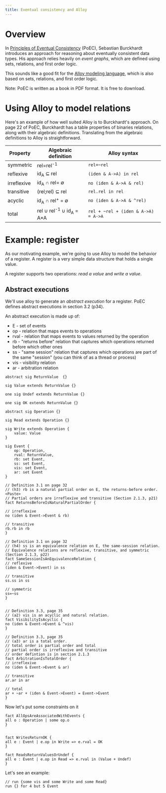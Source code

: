 ```yaml
---
title: Eventual consistency and Alloy
---
```


# Overview

In [Principles of Eventual Consistency][PoEC] (PoEC), Sebastian
Burckhardt introduces an approach for reasoning about eventually consistent data
types. His approach relies heavily on *event graphs*, which are defined using sets, relations, and first order logic.

This sounds like a good fit for the [Alloy modeling
language](http://alloytools.org/), which is also based on sets, relations, and
first order logic.

Note: PoEC is written as a book in PDF format. It is free to download.

# Using Alloy to model relations

Here's an example of how well suited Alloy is to Burckhardt's approach. On page 22 of PoEC, Burckhardt has a table properties of
binaries relations, along with their algebraic definitions. Translating from the algebraic definitions to Alloy is straightforward.


|Property    |Algebraic definition                          |Alloy syntax                       |
|------------|----------------------------------------------|-----------------------------------|
|symmetric   |rel=rel<sup>-1</sup>                          |`rel=~rel`                         |
|reflexive   |id<sub>A</sub> ⊆ rel                          |`(iden & A->A) in rel`             |
|irreflexive |id<sub>A</sub> ∩ rel= ∅                       |`no (iden & A->A & rel)`           |
|transitive  |(rel;rel) ⊆ rel                               |`rel.rel in rel`                   |
|acyclic     |id<sub>A</sub> ∩ rel<sup>+</sup> = ∅          |`no (iden & A->A & ^rel)`          |
|total       |rel ∪ rel<sup>-1</sup> ∪ id<sub>A</sub> = A×A |`rel + ~rel + (iden & A->A) = A->A`|


[PoEC]: https://www.microsoft.com/en-us/research/publication/principles-of-eventual-consistency/


# Example: register


As our motivating example, we're going to use Alloy to model the behavior of a
register. A register is a very simple data structure that holds a single value.

A register supports two operations: *read a value* and *write a value*.

## Abstract executions

We'll use alloy to generate an *abstract execution* for a register. PoEC defines abstract executions
in section 3.2 (p34).

An abstract execution is made up of:

* E - set of events
* op - relation that maps events to operations
* rval - relation that maps events to values returned by the operation
* rb - "returns before" relation that captures which operations returned before which other ones
* ss - "same session" relation that captures which operations are part of the same "session" (you can think of as a thread or process)
* vis - visibility relation
* ar - arbitration relation



```alloy
abstract sig ReturnValue  {}

sig Value extends ReturnValue {}

one sig Undef extends ReturnValue {}

one sig OK extends ReturnValue {}

abstract sig Operation {}

sig Read extends Operation {}

sig Write extends Operation {
	value: Value
}

sig Event {
    op: Operation,
    rval: ReturnValue,
    rb: set Event,
	ss: set Event,
    vis: set Event,
    ar: set Event
}
```

```alloy
// Definition 3.1 on page 32
// (h3) rb is a natural partial order on E, the returns-before order.<Paste>
// Partial orders are irreflexive and transitive (Section 2.1.3, p21)
fact ReturnsBeforeIsNaturalPartialOrder {

// irreflexive
no (iden & Event->Event & rb)

// transitive
rb.rb in rb
}

// Definition 3.1 on page 32
// (h4) ss is an equivalence relation on E, the same-session relation.
// Equivalence relations are reflexive, transitive, and symmetric (Section 2.1.3, p22)
fact SameSessionIsAnEquivalenceRelation {
// reflexive
(iden & Event->Event) in ss

// transitive
ss.ss in ss

// symmetric
ss=~ss
}


// Definition 3.3, page 35
// (a2) vis is an acyclic and natural relation.
fact VisibilityIsAcyclic {
no (iden & Event->Event & ^vis)
}

// Definition 3.3, page 35
// (a3) ar is a total order.
// total order is partial order and total
// partial order is irreflexive and transitive
// order defintion is in section 2.1.3
fact ArbitrationIsTotalOrder {
// irreflexive
no (iden & Event->Event & ar)

// transitive
ar.ar in ar

// total
ar + ~ar + (iden & Event->Event) = Event->Event	
}
```

Now let's put some constraints on it

```alloy
fact AllOpsAreAssociatedWithEvents {
all o : Operation | some op.o
}


fact WritesReturnOK {
all e : Event | e.op in Write => e.rval = OK
}

fact ReadsReturnValuesOrUndef {
all e : Event | e.op in Read => e.rval in (Value + Undef)
}

```


Let's see an example:

```alloy
// run {some vis and some Write and some Read}
run {} for 4 but 5 Event
```


